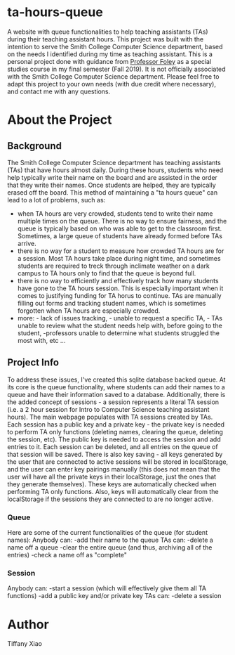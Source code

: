 # ta-hours-queue
A website with queue functionalities to help teaching assistants (TAs) during their teaching assistant hours. This project was built with the intention to serve the Smith College Computer Science department, based on the needs I identified during my time as teaching assistant. This is a personal project done with guidance from [Professor Foley](https://jjfoley.me/) as a special studies course in my final semester (Fall 2019). It is not officially associated with the Smith College Computer Science department. Please feel free to adapt this project to your own needs (with due credit where necessary), and contact me with any questions.

# About the Project
## Background
The Smith College Computer Science department has teaching assistants (TAs) that have hours almost daily. During these hours, students who need help typically write their name on the board and are assisted in the order that they write their names. Once students are helped, they are typically erased off the board. This method of maintaining a "ta hours queue" can lead to a lot of problems, such as: 
* when TA hours are very crowded, students tend to write their name multiple times on the queue. There is no way to ensure fairness, and the queue is typically based on who was able to get to the classroom first. Sometimes, a large queue of students have already formed before TAs arrive. 
* there is no way for a student to measure how crowded TA hours are for a session. Most TA hours take place during night time, and sometimes students are required to treck through inclimate weather on a dark campus to TA hours only to find that the queue is beyond full. 
* there is no way to efficiently and effectively track how many students have gone to the TA hours session. This is especially important when it comes to justifying funding for TA horus to continue. TAs are manually filling out forms and tracking student names, which is sometimes forgotten when TA hours are especially crowded. 
* more: - lack of issues tracking, - unable to request a specific TA, - TAs unable to review what the student needs help with, before going to the student, -professors unable to determine what students struggled the most with, etc ... 

## Project Info
To address these issues, I've created this sqlite database backed queue. At its core is the queue functionality, where students can add their names to a queue and have their information saved to a database. Additionally, there is the added concept of sessions - a session represents a literal TA session (i.e. a 2 hour session for Intro to Computer Science teaching assistant hours). The main webpage populates with TA sessions created by TAs. Each session has a public key and a private key - the private key is needed to perform TA only functions (deleting names, clearing the queue, deleting the session, etc). The public key is needed to access the session and add entries to it. Each session can be deleted, and all entries on the queue of that session will be saved. There is also key saving - all keys generated by the user that are connected to active sessions will be stored in localStorage, and the user can enter key pairings manually (this does not mean that the user will have all the private keys in their localStorage, just the ones that they generate themselves). These keys are automatically checked when performing TA only functions. Also, keys will automatically clear from the localStorage if the sessions they are connected to are no longer active.

### Queue
Here are some of the current functionalities of the queue (for student names):
Anybody can:
-add their name to the queue
TAs can: 
-delete a name off a queue 
-clear the entire queue (and thus, archiving all of the entries)
-check a name off as "complete"

### Session
Anybody can: 
-start a session (which will effectively give them all TA functions)
-add a public key and/or private key
TAs can:
-delete a session

# Author
Tiffany Xiao

